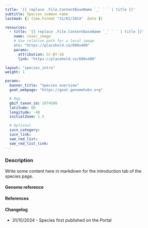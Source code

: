 ```yaml
---
title: '{{ replace .File.ContentBaseName `_` ` ` | title }}'
subtitle: Species common name
lastmod: {{ time.Format "31/01/2014" .Date }}

resources:
  - title: '{{ replace .File.ContentBaseName `_` ` ` | title }}'
    name: cover_image
    # Use relative path for a local image
    src: "https://placehold.co/600x400"
    params:
      attribution: CC-BY-SA
      link: "https://placehold.co/600x400"

layout: "species_intro"
weight: 1

params:
  banner_title: "Species overview"
  goat_webpage: "https://goat.genomehubs.org"

  # Map
  gbif_taxon_id: 2874508
  latitude: 60
  longitude: -40
  initialZoom: 1.5

  # Optional
  iucn_category:
  iucn_link:
  swe_red_list:
  swe_red_list_link:
---
```


### Description

Write some content here in markdown for the introduction tab of the species page.

#### Genome reference

#### References

#### Changelog

- 31/10/2024 - Species first published on the Portal
